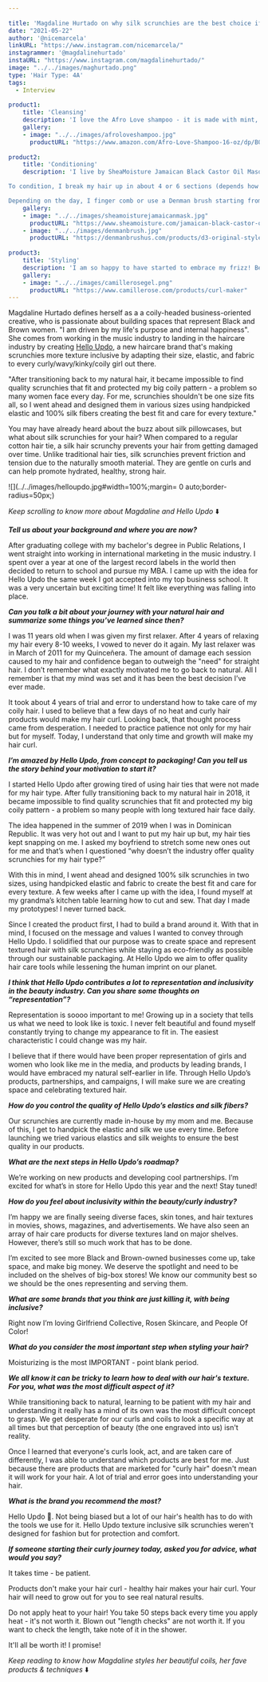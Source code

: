 ```yaml
---
 
title: 'Magdaline Hurtado on why silk scrunchies are the best choice if you have naturally curly hair.'
date: "2021-05-22"
author: '@nicemarcela' 
linkURL: "https://www.instagram.com/nicemarcela/"
instagrammer: '@magdalinehurtado'
instaURL: "https://www.instagram.com/magdalinehurtado/"
image: "../../images/maghurtado.png"
type: 'Hair Type: 4A'
tags:
  - Interview
 
product1: 
    title: 'Cleansing'
    description: 'I love the Afro Love shampoo - it is made with mint, eucalyptus, and rosemary! The shampoo was made to deep cleanse textured hair and that is exactly what it does. I have tried so many shampoos and I feel like it is very hard to one that completely cleans your hair. After using this one, I am never going back. Other than parting my hair in two sections (horizontally from right to left) to make sure I wash every inch of my scalp thoroughly, I do not do any special techniques for a regular cleanse. If my hair is very knotty, I will start with a conditioner to detangle then use the cleanse. This makes it easier on my hair and arms lol.'
    gallery:
    - image: "../../images/afroloveshampoo.jpg"
      productURL: "https://www.amazon.com/Afro-Love-Shampoo-16-oz/dp/B076VXDQR2"
 
product2: 
    title: 'Conditioning'
    description: 'I live by SheaMoisture Jamaican Black Castor Oil Masque! I use it as a conditioner. It is honestly the only product that completely hydrates and moisturizes my hair, making it easy to detangle. 

To condition, I break my hair up in about 4 or 6 sections (depends how tangled it is). I distribute the masque evenly throughout and make sure to give my ends a little extra loving because they split easily. 

Depending on the day, I finger comb or use a Denman brush starting from my ends to my scalp.'
    gallery:
    - image: "../../images/sheamoisturejamaicanmask.jpg"
      productURL: "https://www.sheamoisture.com/jamaican-black-castor-oil-strengthen-and-restore-treatment-masque/764302215554.html"
    - image: "../../images/denmanbrush.jpg"
      productURL: "https://denmanbrushus.com/products/d3-original-styler-7-row?variant=31964917334100"      
 
product3: 
    title: 'Styling'
    description: 'I am so happy to have started to embrace my frizz! Because of this, I have started to use minimal or very light styling products like Camille Rose Curl Maker Defining Gel. It leaves my hair defined and light. If I want my hair to last out of any style, I will lightly cast each curl. I used to cast my hair every week to get that defined coil look but 1 - it is tiring, 2 - expensive, and 3 - frizz is beautiful.'
    gallery:
    - image: "../../images/camillerosegel.png"
      productURL: "https://www.camillerose.com/products/curl-maker"
--- 
```



Magdaline Hurtado defines herself as a a coily-headed business-oriented creative, who is passionate about building spaces that represent Black and Brown women. "I am driven by my life's purpose and internal happiness". She comes from working in the music industry to landing in the haircare industry by creating [Hello Updo](https://helloupdo.com/), a new haircare brand that's making scrunchies more texture inclusive by adapting their size, elastic, and fabric to every curly/wavy/kinky/coily girl out there.   

"After transitioning back to my natural hair, it became impossible to find quality scrunchies that fit and protected my big coily pattern - a problem so many women face every day. For me, scrunchies shouldn't be one size fits all, so I went ahead and designed them in various sizes using handpicked elastic and 100% silk fibers creating the best fit and care for every texture."   

You may have already heard about the buzz about silk pillowcases, but what about silk scrunchies for your hair? When compared to a regular cotton hair tie, a silk hair scrunchy prevents your hair from getting damaged over time. Unlike traditional hair ties, silk scrunchies prevent friction and tension due to the naturally smooth material. They are gentle on curls and can help promote hydrated, healthy, strong hair.  

![](../../images/helloupdo.jpg#width=100%;margin= 0 auto;border-radius=50px;)  

*Keep scrolling to know more about Magdaline and Hello Updo* ⬇️  

***Tell us about your background and where you are now?***  

After graduating college with my bachelor's degree in Public Relations, I went straight into working in international marketing in the music industry. I spent over a year at one of the largest record labels in the world then decided to return to school and pursue my MBA. I came up with the idea for Hello Updo the same week I got accepted into my top business school. It was a very uncertain but exciting time! It felt like everything was falling into place.  

***Can you talk a bit about your journey with your natural hair and summarize some things you’ve learned since then?***  

I was 11 years old when I was given my first relaxer. After 4 years of relaxing my hair every 8-10 weeks, I vowed to never do it again. My last relaxer was in March of 2011 for my Quinceñera. The amount of damage each session caused to my hair and confidence began to outweigh the "need" for straight hair. I don’t remember what exactly motivated me to go back to natural. All I remember is that my mind was set and it has been the best decision I’ve ever made.  

It took about 4 years of trial and error to understand how to take care of my coily hair. I used to believe that a few days of no heat and curly hair products would make my hair curl. Looking back, that thought process came from desperation. I needed to practice patience not only for my hair but for myself. Today, I understand that only time and growth will make my hair curl.  

***I’m amazed by Hello Updo, from concept to packaging! Can you tell us the story behind your motivation to start it?***  

I started Hello Updo after growing tired of using hair ties that were not made for my hair type. After fully transitioning back to my natural hair in 2018, it became impossible to find quality scrunchies that fit and protected my big coily pattern - a problem so many people with long textured hair face daily.  

The idea happened in the summer of 2019 when I was in Dominican Republic. It was very hot out and I want to put my hair up but, my hair ties kept snapping on me. I asked my boyfriend to stretch some new ones out for me and that’s when I questioned “why doesn’t the industry offer quality scrunchies for my hair type?”  

With this in mind, I went ahead and designed 100% silk scrunchies in two sizes, using handpicked elastic and fabric to create the best fit and care for every texture. A few weeks after I came up with the idea, I found myself at my grandma’s kitchen table learning how to cut and sew. That day I made my prototypes! I never turned back.  

Since I created the product first, I had to build a brand around it. With that in mind, I focused on the message and values I wanted to convey through Hello Updo. I solidified that our purpose was to create space and represent textured hair with silk scrunchies while staying as eco-friendly as possible through our sustainable packaging. At Hello Updo we aim to offer quality hair care tools while lessening the human imprint on our planet.  

***I think that Hello Updo contributes a lot to representation and inclusivity in the beauty industry. Can you share some thoughts on “representation”?***  

Representation is soooo important to me! Growing up in a society that tells us what we need to look like is toxic. I never felt beautiful and found myself constantly trying to change my appearance to fit in. The easiest characteristic I could change was my hair.   

I believe that if there would have been proper representation of girls and women who look like me in the media, and products by leading brands, I would have embraced my natural self-earlier in life. Through Hello Updo’s products, partnerships, and campaigns, I will make sure we are creating space and celebrating textured hair.  

***How do you control the quality of Hello Updo’s elastics and silk fibers?***  

Our scrunchies are currently made in-house by my mom and me. Because of this, I get to handpick the elastic and silk we use every time. Before launching we tried various elastics and silk weights to ensure the best quality in our products.  

***What are the next steps in Hello Updo’s roadmap?***  

We’re working on new products and developing cool partnerships. I’m excited for what’s in store for Hello Updo this year and the next! Stay tuned!  

***How do you feel about inclusivity within the beauty/curly industry?***  

I’m happy we are finally seeing diverse faces, skin tones, and hair textures in movies, shows, magazines, and advertisements. We have also seen an array of hair care products for diverse textures land on major shelves. However, there’s still so much work that has to be done.  

I’m excited to see more Black and Brown-owned businesses come up, take space, and make big money. We deserve the spotlight and need to be included on the shelves of big-box stores! We know our community best so we should be the ones representing and serving them.  

***What are some brands that you think are just killing it, with being inclusive?***  

Right now I’m loving Girlfriend Collective, Rosen Skincare, and People Of Color!  

***What do you consider the most important step when styling your hair?***  

Moisturizing is the most IMPORTANT - point blank period.  

***We all know it can be tricky to learn how to deal with our hair's texture. For you, what was the most difficult aspect of it?***  

While transitioning back to natural, learning to be patient with my hair and understanding it really has a mind of its own was the most difficult concept to grasp. We get desperate for our curls and coils to look a specific way at all times but that perception of beauty (the one engraved into us) isn't reality.

Once I learned that everyone's curls look, act, and are taken care of differently, I was able to understand which products are best for me. Just because there are products that are marketed for "curly hair" doesn't mean it will work for your hair. A lot of trial and error goes into understanding your hair.  

***What is the brand you recommend the most?***  

Hello Updo 🥰. Not being biased but a lot of our hair's health has to do with the tools we use for it. Hello Updo texture inclusive silk scrunchies weren't designed for fashion but for protection and comfort.  

***If someone starting their curly journey today, asked you for advice, what would you say?***   

It takes time - be patient. 

Products don't make your hair curl - healthy hair makes your hair curl. Your hair will need to grow out for you to see real natural results. 

Do not apply heat to your hair! You take 50 steps back every time you apply heat - it's not worth it. Blown out "length checks" are not worth it. If you want to check the length, take note of it in the shower. 

It'll all be worth it! I promise! 

*Keep reading to know how Magdaline styles her beautiful coils, her fave products & techniques* ⬇️